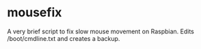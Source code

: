 # mousefix
A very brief script to fix slow mouse movement on Raspbian. Edits /boot/cmdline.txt and creates a backup.
